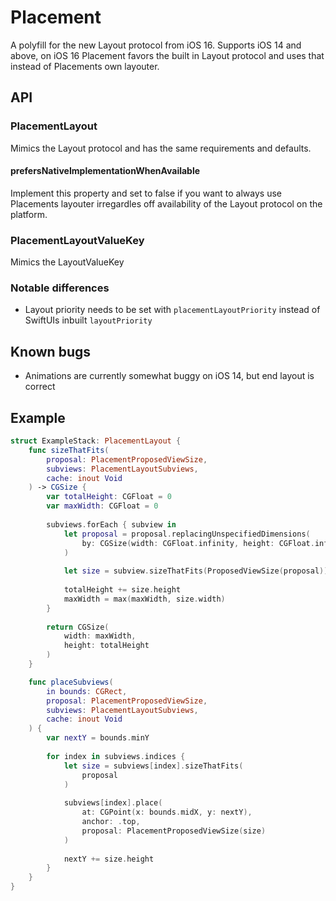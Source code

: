 # Placement

A polyfill for the new Layout protocol from iOS 16. Supports iOS 14 and above, on iOS 16 Placement favors the built in Layout protocol and uses that instead of Placements own layouter.

## API

### PlacementLayout

Mimics the Layout protocol and has the same requirements and defaults.

#### prefersNativeImplementationWhenAvailable

Implement this property and set to false if you want to always use Placements layouter irregardles off availability of the Layout protocol on the platform.

### PlacementLayoutValueKey

Mimics the LayoutValueKey

### Notable differences

- Layout priority needs to be set with `placementLayoutPriority` instead of SwiftUIs inbuilt `layoutPriority`

## Known bugs

- Animations are currently somewhat buggy on iOS 14, but end layout is correct

## Example

```swift
struct ExampleStack: PlacementLayout {
    func sizeThatFits(
        proposal: PlacementProposedViewSize,
        subviews: PlacementLayoutSubviews,
        cache: inout Void
    ) -> CGSize {
        var totalHeight: CGFloat = 0
        var maxWidth: CGFloat = 0
                        
        subviews.forEach { subview in
            let proposal = proposal.replacingUnspecifiedDimensions(
                by: CGSize(width: CGFloat.infinity, height: CGFloat.infinity)
            )
                        
            let size = subview.sizeThatFits(ProposedViewSize(proposal))
                                    
            totalHeight += size.height
            maxWidth = max(maxWidth, size.width)
        }
                        
        return CGSize(
            width: maxWidth,
            height: totalHeight
        )
    }

    func placeSubviews(
        in bounds: CGRect,
        proposal: PlacementProposedViewSize,
        subviews: PlacementLayoutSubviews,
        cache: inout Void
    ) {
        var nextY = bounds.minY
        
        for index in subviews.indices {
            let size = subviews[index].sizeThatFits(
                proposal
            )
                        
            subviews[index].place(
                at: CGPoint(x: bounds.midX, y: nextY),
                anchor: .top,
                proposal: PlacementProposedViewSize(size)
            )
                        
            nextY += size.height
        }
    }
}
```


